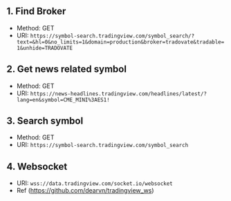 ## 1. Find Broker

* Method: GET
* URI: `https://symbol-search.tradingview.com/symbol_search/?text=&hl=0&no_limits=1&domain=production&broker=tradovate&tradable=1&unhide=TRADOVATE`

## 2. Get news related symbol
* Method: GET
* URI: `https://news-headlines.tradingview.com/headlines/latest/?lang=en&symbol=CME_MINI%3AES1!`

## 3. Search symbol

* Method: GET
* URI: `https://symbol-search.tradingview.com/symbol_search`

## 4. Websocket

* URI: `wss://data.tradingview.com/socket.io/websocket`
* Ref (https://github.com/dearvn/tradingview_ws)
